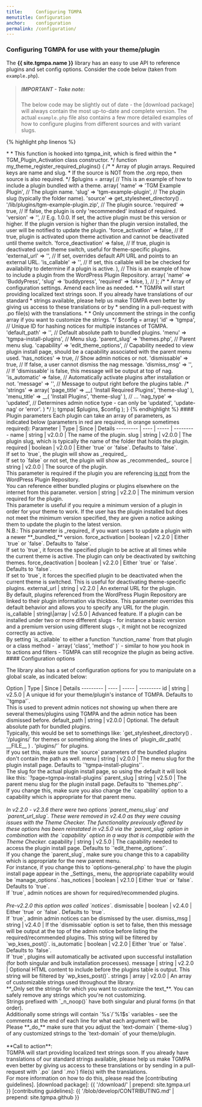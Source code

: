 ```yaml
---
title:     Configuring TGMPA
menutitle: Configuration
anchor:    configuration
permalink: /configuration/
---
```


### Configuring TGMPA for use with your theme/plugin


The **{{ site.tgmpa.name }}** library has an easy to use API to reference plugins and set config options. Consider the code below (taken from `example.php`).

> ##### IMPORTANT - Take note:
> The below code may be slightly out of date - the [download package] will always contain the most up-to-date and complete version.
> The actual `example.php` file also contains a few more detailed examples of how to configure plugins from different sources and with variant slugs.



{% highlight php linenos %}
<?php
/**
 * Include the TGM_Plugin_Activation class.
 */
require_once dirname( __FILE__ ) . '/class-tgm-plugin-activation.php';

add_action( 'tgmpa_register', 'my_theme_register_required_plugins' );

/**
 * Register the required plugins for this theme.
 *
 *  <snip />
 *
 * This function is hooked into tgmpa_init, which is fired within the
 * TGM_Plugin_Activation class constructor.
 */
function my_theme_register_required_plugins() {
	/*
	 * Array of plugin arrays. Required keys are name and slug.
	 * If the source is NOT from the .org repo, then source is also required.
	 */
	$plugins = array(

		// This is an example of how to include a plugin bundled with a theme.
		array(
			'name'               => 'TGM Example Plugin', // The plugin name.
			'slug'               => 'tgm-example-plugin', // The plugin slug (typically the folder name).
			'source'             => get_stylesheet_directory() . '/lib/plugins/tgm-example-plugin.zip', // The plugin source.
			'required'           => true, // If false, the plugin is only 'recommended' instead of required.
			'version'            => '', // E.g. 1.0.0. If set, the active plugin must be this version or higher. If the plugin version is higher than the plugin version installed, the user will be notified to update the plugin.
			'force_activation'   => false, // If true, plugin is activated upon theme activation and cannot be deactivated until theme switch.
			'force_deactivation' => false, // If true, plugin is deactivated upon theme switch, useful for theme-specific plugins.
			'external_url'       => '', // If set, overrides default API URL and points to an external URL.
			'is_callable'        => '', // If set, this callable will be be checked for availability to determine if a plugin is active.
		),

		// This is an example of how to include a plugin from the WordPress Plugin Repository.
		array(
			'name'      => 'BuddyPress',
			'slug'      => 'buddypress',
			'required'  => false,
		),
		
		// <snip />
	);

	/*
	 * Array of configuration settings. Amend each line as needed.
	 *
	 * TGMPA will start providing localized text strings soon. If you already have translations of our standard
	 * strings available, please help us make TGMPA even better by giving us access to these translations or by
	 * sending in a pull-request with .po file(s) with the translations.
	 *
	 * Only uncomment the strings in the config array if you want to customize the strings.
	 */
	$config = array(
		'id'           => 'tgmpa',                 // Unique ID for hashing notices for multiple instances of TGMPA.
		'default_path' => '',                      // Default absolute path to bundled plugins.
		'menu'         => 'tgmpa-install-plugins', // Menu slug.
		'parent_slug'  => 'themes.php',            // Parent menu slug.
		'capability'   => 'edit_theme_options',    // Capability needed to view plugin install page, should be a capability associated with the parent menu used.
		'has_notices'  => true,                    // Show admin notices or not.
		'dismissable'  => true,                    // If false, a user cannot dismiss the nag message.
		'dismiss_msg'  => '',                      // If 'dismissable' is false, this message will be output at top of nag.
		'is_automatic' => false,                   // Automatically activate plugins after installation or not.
		'message'      => '',                      // Message to output right before the plugins table.
		/*
		'strings'      => array(
			'page_title'                      => __( 'Install Required Plugins', 'theme-slug' ),
			'menu_title'                      => __( 'Install Plugins', 'theme-slug' ),
			// <snip>...</snip>
			'nag_type'                        => 'updated', // Determines admin notice type - can only be 'updated', 'update-nag' or 'error'.
		)
		*/
	);

	tgmpa( $plugins, $config );

}
{% endhighlight %}



#### Plugin parameters

Each plugin can take an array of parameters, as indicated below (parameters in red are required, in orange sometimes required):

Parameter | Type | Since | Details
--------- | ---- | ----- | ---------
<span class="required">name</span> | string | v2.0.0 | The name of the plugin.
<span class="required">slug</span> | string | v2.0.0 | The plugin slug, which is typically the name of the folder that holds the plugin.
<span class="possibly-required">required</span> | boolean | v2.0.0 | Either `true` or `false`. Defaults to `false`.<br>If set to `true`, the plugin will show as _required_.<br>If set to `false` or not set, the plugin will show as _recommended_.
<span class="possibly-required">source</span> | string | v2.0.0 | The source of the plugin.<br>This parameter is required if the plugin you are referencing <u>is not</u> from the WordPress Plugin Repository.<br>You can reference either bundled plugins or plugins elsewhere on the internet from this parameter.
<span class="possibly-required">version</span> | string | v2.2.0 | The minimum version required for the plugin.<br>This parameter is useful if you require a minimum version of a plugin in order for your theme to work. If the user has the plugin installed but does not meet the minimum version specified, they are given a notice asking them to update the plugin to the latest version.<br>N.B.: This parameter is _required_ if you want users to update a plugin with a newer **_bundled_** version.
force_activation | boolean | v2.2.0 | Either `true` or `false`. Defaults to `false`.<br>If set to `true`, it forces the specified plugin to be active at all times while the current theme is active. The plugin can only be deactivated by switching themes.
force_deactivation | boolean | v2.2.0 | Either `true` or `false`. Defaults to `false`.<br>If set to `true`, it forces the specified plugin to be deactivated when the current theme is switched. This is useful for deactivating theme-specific plugins.
external_url | string | v2.2.0 | An external URL for the plugin.<br>By default, plugins referenced from the WordPress Plugin Repository are linked to their plugin information via thickbox. This parameter overrides this default behavior and allows you to specify any URL for the plugin.
is_callable | string\|array | v2.5.0 | Advanced feature. If a plugin can be installed under two or more different slugs - for instance a basic version and a premium version using different slugs -, it might not be recognized correctly as active.<br>By setting `is_callable` to either a function `function_name` from that plugin or a class method - `array( 'class', 'method' )` - similar to how you hook in to actions and filters - TGMPA can still recognize the plugin as being active.


#### Configuration options

<p>
	The library also has a set of configuration options for you to manipulate on a global scale, as indicated below:
</p>

Option    | Type | Since | Details
--------- | ---- | ----- | ---------
id | string | v2.5.0 | A unique id for your theme/plugin's instance of TGMPA. Defaults to `'tgmpa'`.<br>This is used to prevent admin notices not showing up when there are several themes/plugins using TGMPA and the admin notice has been dismissed before.
default_path | string | v2.0.0 | Optional. The default absolute path for bundled plugins.<br>Typically, this would be set to somethings like: `get_stylesheet_directory() . '/plugins/` for themes or something along the lines of `plugin_dir_path( __FILE__ ) . 'plugins/'` for plugins.<br>If you set this, make sure the `source` parameters of the bundled plugins don't contain the path as well.
menu | string | v2.0.0 | The menu slug for the plugin install page. Defaults to `'tgmpa-install-plugins'`.<br>The slug for the actual plugin install page, so using the default it will look like this: `?page=tgmpa-install-plugins`
parent_slug | string | v2.5.0 | The parent menu slug for the plugin install page. Defaults to `'themes.php'`.<br>If you change this, make sure you also change the `capability` option to a capability which is appropriate for that parent menu.<br><br><em>In v2.2.0 - v2.3.6 there were two options `parent_menu_slug` and `parent_url_slug`. These were removed in v2.4.0 as they were causing issues with the Theme Checker. The functionality previously offered by these options has been reinstated in v2.5.0 via the `parent_slug` option in combination with the `capability` option in a way that is compatible with the Theme Checker.</em>
capability | string | v2.5.0 | The capability needed to access the plugin install page. Defaults to `'edit_theme_options'`.<br>If you change the `parent_slug`, make sure you change this to a capability which is appropriate for the new parent menu.<br>For instance, if you change this to `options-general.php` to have the plugin install page appear in the _Settings_ menu, the appropriate capability would be `manage_options`.
has_notices | boolean | v2.1.0 | Either `true` or `false`. Defaults to `true`.<br>If `true`, admin notices are shown for required/recommended plugins.<br><br><em>Pre-v2.2.0 this option was called `notices`</em>.
dismissable | boolean | v2.4.0 | Either `true` or `false`. Defaults to `true`.<br>If `true`, admin admin notices can be dismissed by the user.
dismiss_msg | string | v2.4.0 | If the `dismissable` option is set to false, then this message will be output at the top of the admin notice before listing the required/recommended plugins. This string will be filtered by `wp_kses_post()`.
is_automatic | boolean | v2.2.0 | Either `true` or `false`. Defaults to `false`.<br>If `true`, plugins will automatically be activated upon successful installation (for both singular and bulk installation processes).
message | string | v2.2.0 | Optional HTML content to include before the plugins table is output. This string will be filtered by `wp_kses_post()`.
strings | array | v2.0.0 | An array of customizable strings used throughout the library.<br>**_Only set the strings for which you want to customize the text_**. You can safely remove any strings which you're not customizing.<br>Strings prefixed with `_n_noop()` have both singular and plural forms (in that order).<br>Additionally some strings will contain `%s`/`%1$s` variables - see the comments at the end of each line for what each argument will be.<br>Please **_do_** make sure that you adjust the `text-domain` (`theme-slug`) of any customized strings to the `text-domain` of your theme/plugin.<br><br>**Call to action**:<br>TGMPA will start providing localized text strings soon. If you already have translations of our standard  strings available, please help us make TGMPA even better by giving us access to these translations or by sending in a pull-request with `.po` (and `.mo`) file(s) with the translations.<br>For more information on how to do this, please read the [contributing guidelines].



[download package]: {{ '/download/' | prepend: site.tgmpa.url }}
[contributing guidelines]: {{ '/blob/develop/CONTRIBUTING.md' | prepend: site.tgmpa.github }}
